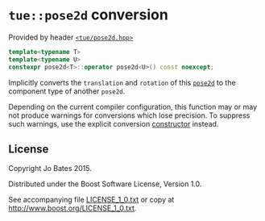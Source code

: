 `tue::pose2d` conversion
========================
Provided by header [`<tue/pose2d.hpp>`](../../headers/pose2d.md)

```c++
template<typename T>
template<typename U>
constexpr pose2d<T>::operator pose2d<U>() const noexcept;
```

Implicitly converts the `translation` and `rotation` of this
[`pose2d`](../../headers/pose2d.md) to the component type of another `pose2d`.

Depending on the current compiler configuration, this function may or may not
produce warnings for conversions which lose precision. To suppress such
warnings, use the explicit conversion [constructor](constructor.md) instead.

License
-------
Copyright Jo Bates 2015.

Distributed under the Boost Software License, Version 1.0.

See accompanying file [LICENSE_1_0.txt](../../../LICENSE_1_0.txt) or copy at
http://www.boost.org/LICENSE_1_0.txt.
